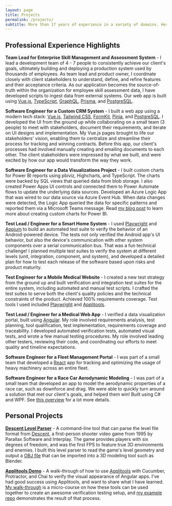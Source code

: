 ```yaml
---
layout: page
title: Projects
permalink: /projects/
subtitle: More than 17 years of experience in a variety of domains. Here are a few highlights.
---
```


## Professional Experience Highlights

**Team Lead for Enterprise Skill Management and Assessment System** - I lead a development team of 4 - 7 people to consistently achieve our client's goals, ultimately building and deploying a production system used by thousands of employees. As team lead and product owner, I coordinate closely with client stakeholders to understand, define, and refine features and their acceptance criteria. As our application becomes the source-of-truth within the organization for employee skill assessment data, I have developed scripts to ingest data from external systems. Our web app is built using [Vue.js](https://vuejs.org), [TypeScript](https://www.typescriptlang.org/), [GraphQL](https://graphql.org/), [Prisma](https://www.prisma.io/), and [PostgreSQL](https://www.postgresql.org/).

**Software Engineer for a Custom CRM System** - I built a web app using a modern tech stack: [Vue.js](https://vuejs.org), [Tailwind CSS](https://tailwindcss.com/), [FormKit](https://formkit.com/), [Pinia](https://pinia.vuejs.org/), and [PostgreSQL](https://www.postgresql.org/). I developed the UI from the ground up while collaborating on a small team (3 people) to meet with stakeholders, document their requirements, and iterate on UI designs and implementation. My Vue.js pages brought to life our stakeholders' vision, enabling them to centralize and streamline their process for tracking and winning contracts. Before this app, our client's processes had involved manually creating and emailing documents to each other. The client stakeholders were impressed by what we built, and were excited by how our app would transform the way they work.

**Software Engineer for a Data Visualizations Project** - I built custom charts for Power BI reports using pbiviz, Highcharts, and TypeScript. The charts were backed by SQL views that queried data from blob storage. I also created Power Apps UI controls and connected them to Power Automate flows to update the underlying data sources. Developed an Azure Logic App that was wired to our data source via Azure Event Hub. When data changes were detected, the Logic App queried the data for specific patterns and reported them via a Microsoft Teams message. Read [my blog post](https://www.jeremyjarvis.net/2024/04/04/getting-started-with-custom-power-bi-charts.html) to learn more about creating custom charts for Power BI.

**Test Lead / Engineer for a Smart Home System** - I used [Playwright](https://playwright.dev/) and [Appium](http://appium.io) to build an automated test suite to verify the behavior of an Android-powered device. The tests not only verified the Android app's UI behavior, but also the device's communication with other system components over a serial communication bus. That was a fun technical challenge! I planned multiple test suites to verify the system at different levels (unit, integration, component, and system), and developed a detailed plan for how to test each release of the software based upon risks and product maturity.

**Test Engineer for a Mobile Medical Website** - I created a new test strategy from the ground up and built verification and integration test suites for the entire system, including automated and manual test scripts. I crafted the test suites to serve both the client's quality policies and the technical constraints of the product. Achieved 100% requirements coverage. Test tools I used included [Playwright](https://playwright.dev/) and [Applitools](https://applitools.com/).

**Test Lead / Engineer for a Medical Web App** - I verified a data visualization portal, built using [Angular](https://angular.io/). My role involved requirements analysis, test planning, tool qualification, test implementation, requirements coverage and traceability. I developed automated verification tests, automated visual tests, and wrote a few manual testing procedures. My role involved leading other testers, reviewing their code, and coordinating our efforts to meet quality and timeline expectations.

**Software Engineer for a Fleet Management Portal** - I was part of a small team that developed a [React](https://reactjs.org/) app for tracking and optimizing the usage of heavy machinery across an entire fleet.

**Software Engineer for a Race Car Aerodynamic Modeling** - I was part of a small team that developed an app to model the aerodynamic properties of a race car, such as downforce and drag. We were able to quickly turn around a solution that met our client's goals, and helped them win! Built using C# and WPF. See [this overview](https://sep.com/our-work/case-study/aerodynamic-modeling-and-simulation-application/) for a lot more details.

## Personal Projects

[**Descent Level Parser**](https://github.com/jeremy-jarvis/descent-tools) - A command-line tool that can parse the level file format from [Descent](https://en.wikipedia.org/wiki/Descent_(video_game)), a first-person shooter video game from 1995 by Parallax Software and Interplay. The game provides players with six degrees of freedom, and was the first FPS to feature true 3D environments and enemies. I built this level parser to read the game's level geometry and output a [OBJ file](https://en.wikipedia.org/wiki/Wavefront_.obj_file) that can be imported into a 3D modeling tool such as Blender.

[**Applitools Demo**](https://jeremy-jarvis.github.io/applitools-demo) - A walk-through of how to use [Applitools](https://applitools.com/) with Cucumber, Protractor, and Chai to verify the visual appearance of Angular apps. I've had good success using Applitools, and want to share what I have learned. [My walk-through](https://jeremy-jarvis.github.io/applitools-demo) is a micro-course on how these tools can be used together to create an awesome verification testing setup, and [my example repo](https://github.com/jeremy-jarvis/applitools-demo) demonstrates the result of that process.